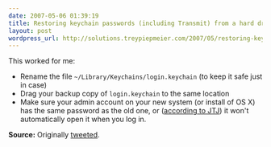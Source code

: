```yaml
---
date: 2007-05-06 01:39:19
title: Restoring keychain passwords (including Transmit) from a hard drive backup
layout: post
wordpress_url: http://solutions.treypiepmeier.com/2007/05/restoring-keychain-passwords-including-transmit-from-a-hard-drive-backup/
---
```

This worked for me:

* Rename the file `~/Library/Keychains/login.keychain` (to keep it safe just in case)
* Drag your backup copy of `login.keychain` to the same location
* Make sure your admin account on your new system (or install of OS X) has the same password as the old one, or ([according to JTJ](http://twitter.com/postpostmodern/statuses/51315242)) it won't automatically open it when you log in.

**Source:** Originally [tweeted](http://twitter.com/trey/statuses/51304612).